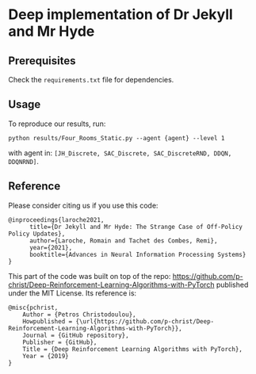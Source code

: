 # Deep implementation of Dr Jekyll and Mr Hyde

## Prerequisites

Check the ``requirements.txt`` file for dependencies.

## Usage

To reproduce our results, run:

    python results/Four_Rooms_Static.py --agent {agent} --level 1

with agent in: ``[JH_Discrete, SAC_Discrete, SAC_DiscreteRND, DDQN, DDQNRND]``.

## Reference

Please consider citing us if you use this code:

```
@inproceedings{laroche2021,
      title={Dr Jekyll and Mr Hyde: The Strange Case of Off-Policy Policy Updates},
      author={Laroche, Romain and Tachet des Combes, Remi},
      year={2021},
      booktitle={Advances in Neural Information Processing Systems}
}
```

This part of the code was built on top of the repo: https://github.com/p-christ/Deep-Reinforcement-Learning-Algorithms-with-PyTorch published under the MIT License. Its reference is:

```
@misc{pchrist,
	Author = {Petros Christodoulou},
	Howpublished = {\url{https://github.com/p-christ/Deep-Reinforcement-Learning-Algorithms-with-PyTorch}},
	Journal = {GitHub repository},
	Publisher = {GitHub},
	Title = {Deep Reinforcement Learning Algorithms with PyTorch},
	Year = {2019}
}
```